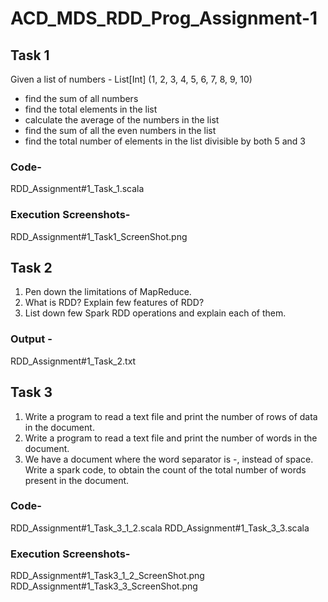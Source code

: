 # ACD_MDS_RDD_Prog_Assignment-1

## Task 1
Given a list of numbers - List[Int] (1, 2, 3, 4, 5, 6, 7, 8, 9, 10)
- find the sum of all numbers
- find the total elements in the list
- calculate the average of the numbers in the list
- find the sum of all the even numbers in the list
- find the total number of elements in the list divisible by both 5 and 3

### Code-
RDD_Assignment#1_Task_1.scala

### Execution Screenshots-
RDD_Assignment#1_Task1_ScreenShot.png

## Task 2
1) Pen down the limitations of MapReduce.
2) What is RDD? Explain few features of RDD?
3) List down few Spark RDD operations and explain each of them.

### Output -
RDD_Assignment#1_Task_2.txt

## Task 3
1. Write a program to read a text file and print the number of rows of data in the document.
2. Write a program to read a text file and print the number of words in the document.
3. We have a document where the word separator is -, instead of space. Write a spark
code, to obtain the count of the total number of words present in the document.

### Code-
RDD_Assignment#1_Task_3_1_2.scala
RDD_Assignment#1_Task_3_3.scala

### Execution Screenshots-
RDD_Assignment#1_Task3_1_2_ScreenShot.png
RDD_Assignment#1_Task3_3_ScreenShot.png

